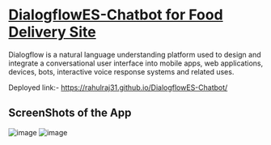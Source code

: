 # [DialogflowES-Chatbot for Food Delivery Site](https://cloud.google.com/dialogflow#voicebots-for-customer-service)
Dialogflow is a natural language understanding platform used to design and integrate a conversational user interface into mobile apps, web applications, devices, bots, interactive voice response systems and related uses.

Deployed link:- https://rahulraj31.github.io/DialogflowES-Chatbot/

## ScreenShots of the App
![image](https://github.com/Rahulraj31/DialogflowES-Chatbot/assets/62799332/68c793b8-e5a8-4284-bf51-33afc04b019e)
![image](https://github.com/Rahulraj31/DialogflowES-Chatbot/assets/62799332/bbafe8ca-b605-4ae6-9d34-adcc4ecf097d)


